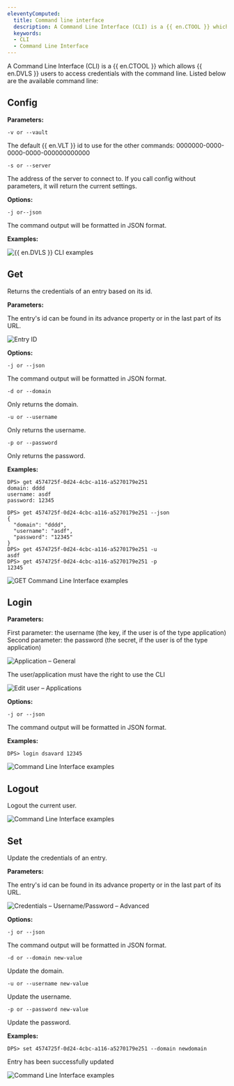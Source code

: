 ```yaml
---
eleventyComputed:
  title: Command line interface
  description: A Command Line Interface (CLI) is a {{ en.CTOOL }} which allows {{ en.DVLS }} users to access credentials with the command line.
  keywords:
  - CLI
  - Command Line Interface
---
```

A Command Line Interface (CLI) is a {{ en.CTOOL }} which allows {{ en.DVLS }} users to access credentials with the command line.
Listed below are the available command line:

## Config

**Parameters:**

`-v or --vault`

The default {{ en.VLT }} id to use for the other commands: 0000000-0000-0000-0000-000000000000

`-s or --server`

The address of the server to connect to.
If you call config without parameters, it will return the current settings.

**Options:**

`-j or--json`

The command output will be formatted in JSON format.

**Examples:**

![{{ en.DVLS }} CLI examples](https://cdnweb.devolutions.net/docs/docs_en_kb_KB8006.png)

## Get

Returns the credentials of an entry based on its id.

**Parameters:**

The entry's id can be found in its advance property or in the last part of its URL.

![Entry ID](https://cdnweb.devolutions.net/docs/docs_en_kb_KB4351.png)

**Options:**

`-j or --json`

The command output will be formatted in JSON format.

`-d or --domain`

Only returns the domain.

`-u or --username`

Only returns the username.

`-p or --password`

Only returns the password.

**Examples:**

```
DPS> get 4574725f-0d24-4cbc-a116-a5270179e251
domain: dddd
username: asdf
password: 12345

DPS> get 4574725f-0d24-4cbc-a116-a5270179e251 --json
{
  "domain": "dddd",
  "username": "asdf",
  "password": "12345"
}
DPS> get 4574725f-0d24-4cbc-a116-a5270179e251 -u
asdf
DPS> get 4574725f-0d24-4cbc-a116-a5270179e251 -p
12345
```

![GET Command Line Interface examples](https://cdnweb.devolutions.net/docs/docs_en_kb_KB4352.png)

## Login

**Parameters:**

First parameter: the username (the key, if the user is of the type application)
Second parameter: the password (the secret, if the user is of the type application)

![Application – General](https://cdnweb.devolutions.net/docs/docs_en_kb_KB4353.png)

The user/application must have the right to use the CLI

![Edit user – Applications](https://cdnweb.devolutions.net/docs/docs_en_kb_KB4354.png)

**Options:**

`-j or --json`

The command output will be formatted in JSON format.

**Examples:**

`DPS> login dsavard 12345`

![Command Line Interface examples](https://cdnweb.devolutions.net/docs/docs_en_kb_KB4355.png)

## Logout

Logout the current user.

![Command Line Interface examples](https://cdnweb.devolutions.net/docs/docs_en_kb_KB4356.png)

## Set

Update the credentials of an entry.

**Parameters:**

The entry's id can be found in its advance property or in the last part of its URL.

![Credentials – Username/Password – Advanced](https://cdnweb.devolutions.net/docs/docs_en_kb_KB4357.png)

**Options:**

`-j or --json`

The command output will be formatted in JSON format.

`-d or --domain new-value`

Update the domain.

`-u or --username new-value`

Update the username.

`-p or --password new-value`

Update the password.

**Examples:**

`DPS> set 4574725f-0d24-4cbc-a116-a5270179e251 --domain newdomain`

Entry has been successfully updated

![Command Line Interface examples](https://cdnweb.devolutions.net/docs/docs_en_kb_KB4358.png)
